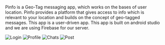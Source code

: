 Pinfo is a Geo-Tag messaging app, which works on the bases of user location.
Pinfo provides a platform that gives access to info which is relevant to your location
and builds on the concept of geo-tagged messages. This app is a user-driven app.
This app is built on android studio and we are using Firebase for our server.

![Login](https://user-images.githubusercontent.com/23363511/70968681-e6b9cc80-20bf-11ea-8ad8-7f51e31be9f1.png)
![Profile](https://user-images.githubusercontent.com/23363511/70968787-3ac4b100-20c0-11ea-8566-5088bf3b5242.png)
![Chats](https://user-images.githubusercontent.com/23363511/70968791-3c8e7480-20c0-11ea-9ff9-c9009f05416f.png)
![Post](https://user-images.githubusercontent.com/23363511/70968800-3ef0ce80-20c0-11ea-91e7-0cf0656138fc.png)


